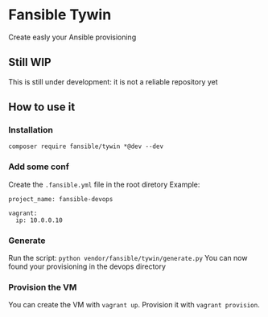 # Fansible Tywin
Create easly your Ansible provisioning

## Still WIP
This is still under development: it is not a reliable repository yet

## How to use it

### Installation

    composer require fansible/tywin *@dev --dev

### Add some conf
Create the `.fansible.yml` file in the root diretory
Example:

    project_name: fansible-devops

    vagrant:
      ip: 10.0.0.10

### Generate
Run the script: `python vendor/fansible/tywin/generate.py`
You can now found your provisioning in the devops directory

### Provision the VM
You can create the VM with `vagrant up`.
Provision it with `vagrant provision`.

